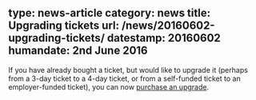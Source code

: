 type: news-article
category: news
title: Upgrading tickets
url: /news/20160602-upgrading-tickets/
datestamp: 20160602
humandate: 2nd June 2016
---

If you have already bought a ticket,
but would like to upgrade it (perhaps from a 3-day ticket to a 4-day ticket,
or from a self-funded ticket to an employer-funded ticket),
you can now [purchase an upgrade](/tickets/upgrading/).
